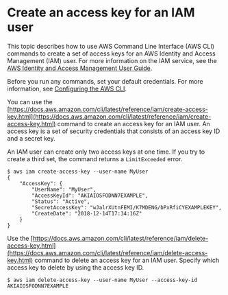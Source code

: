 # Create an access key for an IAM user<a name="cli-services-iam-create-creds"></a>

This topic describes how to use AWS Command Line Interface \(AWS CLI\) commands to create a set of access keys for an AWS Identity and Access Management \(IAM\) user\. For more information on the IAM service, see the [AWS Identity and Access Management User Guide](https://docs.aws.amazon.com/IAM/latest/UserGuide/introduction.html)\.

Before you run any commands, set your default credentials\. For more information, see [Configuring the AWS CLI](cli-chap-configure.md)\.

You can use the [https://docs.aws.amazon.com/cli/latest/reference/iam/create-access-key.html](https://docs.aws.amazon.com/cli/latest/reference/iam/create-access-key.html) command to create an access key for an IAM user\. An access key is a set of security credentials that consists of an access key ID and a secret key\. 

An IAM user can create only two access keys at one time\. If you try to create a third set, the command returns a `LimitExceeded` error\.

```
$ aws iam create-access-key --user-name MyUser
{
    "AccessKey": {
        "UserName": "MyUser",
        "AccessKeyId": "AKIAIOSFODNN7EXAMPLE",
        "Status": "Active",
        "SecretAccessKey": "wJalrXUtnFEMI/K7MDENG/bPxRfiCYEXAMPLEKEY",
        "CreateDate": "2018-12-14T17:34:16Z"
    }
}
```

Use the [https://docs.aws.amazon.com/cli/latest/reference/iam/delete-access-key.html](https://docs.aws.amazon.com/cli/latest/reference/iam/delete-access-key.html) command to delete an access key for an IAM user\. Specify which access key to delete by using the access key ID\.

```
$ aws iam delete-access-key --user-name MyUser --access-key-id AKIAIOSFODNN7EXAMPLE
```